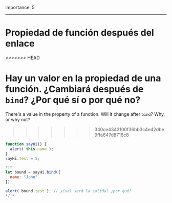 importance: 5

---

# Propiedad de función después del enlace

<<<<<<< HEAD

Hay un valor en la propiedad de una función. ¿Cambiará después de `bind`? ¿Por qué sí o por qué no?
=======
There's a value in the property of a function. Will it change after `bind`? Why, or why not?
>>>>>>> 340ce4342100f36bb3c4e42dbe9ffa647d8716c8

```js run
function sayHi() {
  alert( this.name );
}
sayHi.test = 5;

*!*
let bound = sayHi.bind({
  name: "John"
});

alert( bound.test ); // ¿Cuál será la salida? ¿por qué?
*/!*
```

